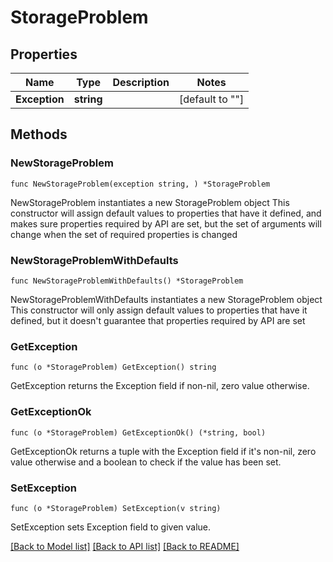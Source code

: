 # StorageProblem

## Properties

Name | Type | Description | Notes
------------ | ------------- | ------------- | -------------
**Exception** | **string** |  | [default to ""]

## Methods

### NewStorageProblem

`func NewStorageProblem(exception string, ) *StorageProblem`

NewStorageProblem instantiates a new StorageProblem object
This constructor will assign default values to properties that have it defined,
and makes sure properties required by API are set, but the set of arguments
will change when the set of required properties is changed

### NewStorageProblemWithDefaults

`func NewStorageProblemWithDefaults() *StorageProblem`

NewStorageProblemWithDefaults instantiates a new StorageProblem object
This constructor will only assign default values to properties that have it defined,
but it doesn't guarantee that properties required by API are set

### GetException

`func (o *StorageProblem) GetException() string`

GetException returns the Exception field if non-nil, zero value otherwise.

### GetExceptionOk

`func (o *StorageProblem) GetExceptionOk() (*string, bool)`

GetExceptionOk returns a tuple with the Exception field if it's non-nil, zero value otherwise
and a boolean to check if the value has been set.

### SetException

`func (o *StorageProblem) SetException(v string)`

SetException sets Exception field to given value.



[[Back to Model list]](../README.md#documentation-for-models) [[Back to API list]](../README.md#documentation-for-api-endpoints) [[Back to README]](../README.md)



